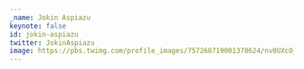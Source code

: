 ```yaml
---
_name: Jokin Aspiazu
keynote: false
id: jokin-aspiazu
twitter: JokinAspiazu
image: https://pbs.twimg.com/profile_images/757268719001370624/nv0UXcO_.jpg
---
```

